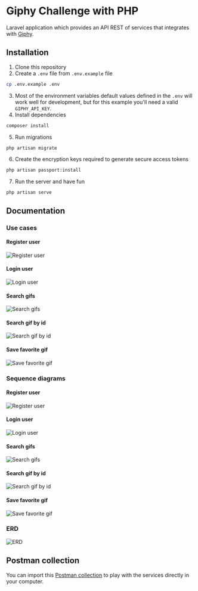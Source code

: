 
# Giphy Challenge with PHP

Laravel application which provides an API REST of services that integrates with [Giphy](https://developers.giphy.com/docs/api/#quick-start-guide).

## Installation

1) Clone this repository
2) Create a `.env` file from `.env.example` file
```bash
cp .env.example .env
```
3) Most of the environment variables default values defined in the `.env` will work well for development, but for this example you'll need a valid `GIPHY_API_KEY`.
4) Install dependencies
```bash
composer install
```
5) Run migrations
```bash
php artisan migrate
```
6) Create the encryption keys required to generate secure access tokens
```bash
php artisan passport:install
```
7) Run the server and have fun
```
php artisan serve
```

## Documentation

### Use cases

#### Register user
![Register user](relative%20path/to/img.jpg?raw=true "Register User Use case")

#### Login user
![Login user](relative%20path/to/img.jpg?raw=true "Login User Use case")

#### Search gifs
![Search gifs](relative%20path/to/img.jpg?raw=true "Search gifs Use case")

#### Search gif by id
![Search gif by id](relative%20path/to/img.jpg?raw=true "Search gif by id Use case")

#### Save favorite gif
![Save favorite gif](relative%20path/to/img.jpg?raw=true "Save favorite gif Use case")

### Sequence diagrams

#### Register user
![Register user](relative%20path/to/img.jpg?raw=true "Register User sequence diagram")

#### Login user
![Login user](relative%20path/to/img.jpg?raw=true "Login User sequence diagram")

#### Search gifs
![Search gifs](relative%20path/to/img.jpg?raw=true "Search gifs sequence diagram")

#### Search gif by id
![Search gif by id](relative%20path/to/img.jpg?raw=true "Search gif by id sequence diagram")

#### Save favorite gif
![Save favorite gif](relative%20path/to/img.jpg?raw=true "Save favorite gif sequence diagram")

### ERD

![ERD](relative%20path/to/img.jpg?raw=true "Entity relationships diagram")
## Postman collection

You can import this [Postman collection](https://github.com/matiassingers/awesome-readme) to play with the services directly in your computer.

